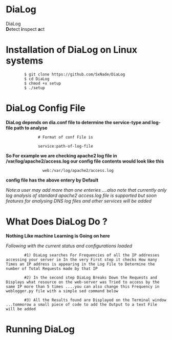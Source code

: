 # DiaLog

DiaLog     
                            **D**etect **i**nspect **a**ct 

# Installation of DiaLog on Linux systems

            $ git clone https://github.com/SxNade/DiaLog
            $ cd DiaLog
            $ chmod +x setup
            $ ./setup

# DiaLog Config File

**DiaLog depends on dia.conf file to determine the service-type and log-file path to analyse**

                  # Format of conf File is                  
                  
                  service:path-of-log-file
                  
**So For example we are checking apache2 log file in /var/log/apache2/access.log our config file contents would look like this**

                    web:/var/log/apache2/access.log

**config file has the above entery by Default**

*Note:a user may add more than one enteries ....also note that currently only log analysis of standard apache2 access.log file is supported but soon features for analysing DNS log files and other services will be added*

# What Does DiaLog Do ?

**Nothing Like machine Learning is Going on here**

*Following with the current status and configurations loaded*
            
            #1) DiaLog searches For Frequencies of all the IP addresses accessing your server ie In the very First step it checks How many Times an IP address is appearing in the Log File to Determine the number of Total Requests made by that IP
            
            #2) In the second step DiaLog Breaks Down the Requests and Displays what resource on the web-server was Tried to access by the same IP more than 5 times ....you can also change this Frequency in weblogger.py file with a simple sed command below
            
            #3) All the Results found are Displayed on the Terminal window ...tommorow a small piece of code to add the Output to a text File will be added


# Running DiaLog


